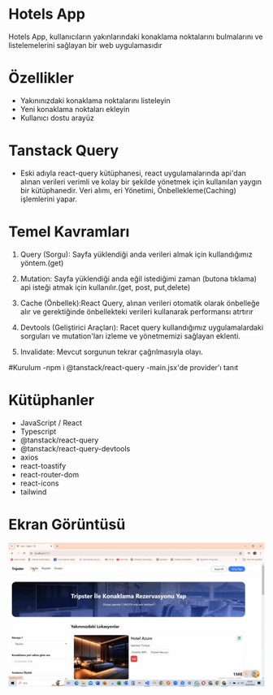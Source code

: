 # Hotels App

Hotels App, kullanıcıların yakınlarındaki konaklama noktalarını bulmalarını ve listelemelerini sağlayan bir web uygulamasıdır <br>

# Özellikler

- Yakınınızdaki konaklama noktalarını listeleyin
- Yeni konaklama noktaları ekleyin
- Kullanıcı dostu arayüz

# Tanstack Query

- Eski adıyla react-query kütüphanesi, react uygulamalarında api'dan alınan verileri verimli ve kolay bir şekilde yönetmek için kullanılan yaygın bir kütüphanedir. Veri alımı, eri Yönetimi, Önbellekleme(Caching) işlemlerini yapar. <br>

# Temel Kavramları

1. Query (Sorgu): Sayfa yüklendiği anda verileri almak için kullandığımız yöntem.(get) <br>

2. Mutation: Sayfa yüklendiği anda eğil istediğimi zaman (butona tıklama) api isteği atmak için kullanılır.(get, post, put,delete) <br>

3. Cache (Önbellek):React Query, alınan verileri otomatik olarak önbelleğe alır ve gerektiğinde önbellekteki verileri kullanarak performansı atrtırır <br>

4. Devtools (Geliştirici Araçları): Racet query kullandığımız uygulamalardaki sorguları ve mutation'ları izleme ve yönetmemizi sağlayan eklenti. <br>

5. Invalidate: Mevcut sorgunun tekrar çağrılmasıyla olayı. <br>

#Kurulum
-npm i @tanstack/react-query
-main.jsx'de provider'ı tanıt

# Kütüphanler

- JavaScript / React
- Typescript
- @tanstack/react-query
- @tanstack/react-query-devtools
- axios
- react-toastify
- react-router-dom
- react-icons
- tailwind

# Ekran Görüntüsü

![](./frontend/images/hotels.gif)
